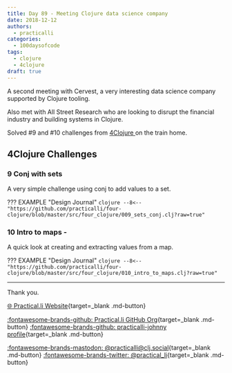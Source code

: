 ```yaml
---
title: Day 89 - Meeting Clojure data science company
date: 2018-12-12
authors:
  - practicalli
categories:
  - 100daysofcode
tags:
  - clojure
  - 4clojure
draft: true
---
```


A second meeting with Cervest, a very interesting data science company supported by Clojure tooling.

Also met with All Street Research who are looking to disrupt the financial industry and building systems in Clojure.

Solved #9 and #10 challenges from [ 4Clojure ](#4clojure-challenges) on the train home.

<!-- more -->

## 4Clojure Challenges


### 9 Conj with sets

A very simple challenge using conj to add values to a set.

??? EXAMPLE "Design Journal"
    ```clojure
    --8<-- "https://github.com/practicalli/four-clojure/blob/master/src/four_clojure/009_sets_conj.clj?raw=true"
    ```

### 10 Intro to maps -

A quick look at creating and extracting values from a map.

??? EXAMPLE "Design Journal"
    ```clojure
    --8<-- "https://github.com/practicalli/four-clojure/blob/master/src/four_clojure/010_intro_to_maps.clj?raw=true"
    ```

---
Thank you.

[:globe_with_meridians: Practical.li Website](https://practical.li){target=_blank .md-button}

[:fontawesome-brands-github: Practical.li GitHub Org](https://github.com/practicalli){target=_blank .md-button}
[:fontawesome-brands-github: practicalli-johnny profile](https://github.com/practicalli-johnny){target=_blank .md-button}

[:fontawesome-brands-mastodon: @practicalli@clj.social](https://clj.social/@practicalli){target=_blank .md-button}
[:fontawesome-brands-twitter: @practical_li](https://twitter.com/practcial_li){target=_blank .md-button}

